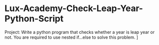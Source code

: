 # Lux-Academy-Check-Leap-Year-Python-Script
Project: Write a python program that checks whether a year is leap year or not. You are required to use nested if...else to solve this problem. ]

